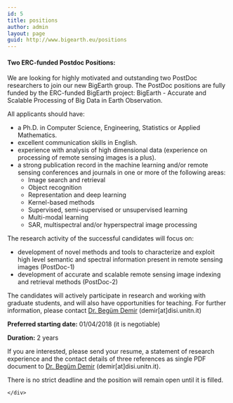 ```yaml
---
id: 5
title: positions
author: admin
layout: page
guid: http://www.bigearth.eu/positions
---
```

<div class="bg-faded p-4 my-4">
	<div class="bg-faded p-4 my-4">

<h4>Two ERC-funded Postdoc Positions:</h4>

<p>We are looking for highly motivated and outstanding two PostDoc researchers to join our new BigEarth group. The PostDoc positions are fully funded by the ERC-funded BigEarth project: BigEarth - Accurate and Scalable Processing of Big Data in Earth Observation.</p> 

<p>All applicants should have:
	<ul>
		<li>a Ph.D. in Computer Science, Engineering, Statistics or Applied Mathematics.</li>
		<li>excellent communication skills in English.</li>
		<li>experience with analysis of high dimensional data (experience on processing of remote sensing images is a plus).</li>
		<li>a strong publication record in the machine learning and/or remote sensing conferences and journals in one or more of the following areas:
			<ul>
				<li>Image search and retrieval</li> 
				<li>Object recognition</li>
				<li>Representation and deep learning</li>
				<li>Kernel-based methods</li>
				<li>Supervised, semi-supervised or unsupervised learning</li>
				<li>Multi-modal learning</li>
				<li>SAR, multispectral and/or hyperspectral image processing</li>
			</ul>
		</li>
	</ul>
</p>
<p>
The research activity of the successful candidates will focus on: 
	<ul>
		<li>development of novel methods and tools to characterize and exploit high level semantic and spectral information present in remote sensing images (PostDoc-1)</li>
		<li>development of accurate and scalable remote sensing image indexing and retrieval methods (PostDoc-2)</li>
	</ul>
</p>

<p>The candidates will actively participate in research and working with graduate students, and will also have opportunities for teaching. For further information, please contact <a href="http://www.begumdemir.com" target="_blank">Dr. Begüm Demir</a> (demir[at]disi.unitn.it)</p>

<p><strong>Preferred starting date:</strong> 01/04/2018 (it is negotiable)</p>

<p><strong>Duration:</strong> 2 years</p>

<p>If you are interested, please send your resume, a statement of research experience and the contact details of three references as single PDF document to <a href="http://www.begumdemir.com" target="_blank">Dr. Begüm Demir</a> (demir[at]disi.unitn.it).</p>

<p class="text-underline">There is no strict deadline and the position will remain open until it is filled.</p>

    </div>
</div>